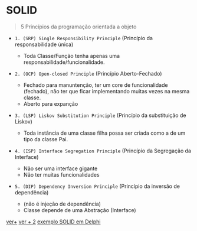 # SOLID
> 5 Princípios da programação orientada a objeto

- `1. (SRP) Single Responsibility Principle` (Princípio da responsabilidade única)
  - Toda Classe/Função tenha apenas uma responsabilidade/funcionalidade.

- `2. (OCP) Open-closed Principle` (Princípio Aberto-Fechado)
  - Fechado para manuntenção, ter um core de funcionalidade (fechado), não ter que ficar implementando muitas vezes na mesma classe.
  - Aberto para expanção 

- `3. (LSP) Liskov Substitution Principle` (Princípio da substituição de Liskov)
  - Toda instância de uma classe filha possa ser criada como a de um tipo da classe Pai.

- `4. (ISP) Interface Segregation Principle` (Princípio da Segregação da Interface)
  - Não ser uma interface gigante
  - Não ter muitas funcionalidades

- `5. (DIP) Dependency Inversion Principle` (Princípio da inversão de dependência)
  - (não é injeção de dependência)
  - Classe depende de uma Abstração (Interface)
 

[ver+](https://www.youtube.com/watch?v=AbjY8EUUQuk)
[ver + 2](https://medium.com/desenvolvendo-com-paixao/o-que-%C3%A9-solid-o-guia-completo-para-voc%C3%AA-entender-os-5-princ%C3%ADpios-da-poo-2b937b3fc530)
[exemplo SOLID em Delphi](https://github.com/viniciussanchez/solid)
